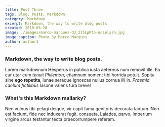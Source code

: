 ```yaml
---
title: Post Three
tags: Blog, Posts, Markdown
category: Markdown
excerpt: Markdown, the way to write blog posts.
created: 2019-03-20
image: ./images/marco-marques-dJ_Zl5LpPto-unsplash.jpg
image_caption: Photo by Marco Marques
author: author1
---
```


### Markdown, the way to write blog posts.

Lorem markdownum Hesperus in publica iusta aeternus num removit ille. Ea cur
utar cum *tenuit Philemon*, etiamnum nomen; tibi horrida potuit. Sopita sine
**ego repetita**, lunae seraque ignoscas nullus cornua illi in. *Praemia caelum
fictilibus* Iasone valens tura breve!

### What's this Markdown mallarky?

Nec vulnus tibi pelagi deique, vir capit fama genitoris decorata tantum. Non est
faciunt, fide nec induxerat fugit, consueta, Laiades, parvo. Imperium virgine
arcus testantur tecta praecorrumpere referam.
